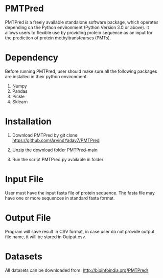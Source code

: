 # PMTPred
PMTPred is a freely available standalone software package, which operates depending on the Python environment (Python Version 3.0 or above). It allows users to flexible use by providing protein sequence as an input for the prediction of protein methyltransfearses (PMTs). 
# Dependency
Before running PMTPred, user should make sure all the following packages are installed in their python environment. 
1. Numpy
2. Pandas
3. Pickle
4. Sklearn
# Installation
1.	Download PMTPred by git clone https://github.com/ArvindYadav7/PMTPred 

2.	Unzip the download folder PMTPred-main
3.	Run the script PMTPred.py available in folder 
# Input File
User must have the input fasta file of protein sequence. The fasta file may have one or more sequences in standard fasta format.
# Output File
Program will save result in CSV format, in case user do not provide output file name, it will be stored in Output.csv.
# Datasets
All datasets can be downloaded from: http://bioinfoindia.org/PMTPred/ 

